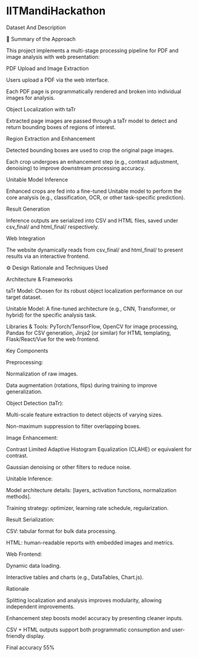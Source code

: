# IITMandiHackathon
Dataset And Description

🧠 Summary of the Approach

This project implements a multi-stage processing pipeline for PDF and image analysis with web presentation:

PDF Upload and Image Extraction

Users upload a PDF via the web interface.

Each PDF page is programmatically rendered and broken into individual images for analysis.

Object Localization with taTr

Extracted page images are passed through a taTr model to detect and return bounding boxes of regions of interest.

Region Extraction and Enhancement

Detected bounding boxes are used to crop the original page images.

Each crop undergoes an enhancement step (e.g., contrast adjustment, denoising) to improve downstream processing accuracy.

Unitable Model Inference

Enhanced crops are fed into a fine-tuned Unitable model to perform the core analysis (e.g., classification, OCR, or other task-specific prediction).

Result Generation

Inference outputs are serialized into CSV and HTML files, saved under csv_final/ and html_final/ respectively.

Web Integration

The website dynamically reads from csv_final/ and html_final/ to present results via an interactive frontend.

⚙ Design Rationale and Techniques Used

Architecture & Frameworks

taTr Model: Chosen for its robust object localization performance on our target dataset.

Unitable Model: A fine-tuned architecture (e.g., CNN, Transformer, or hybrid) for the specific analysis task.

Libraries & Tools: PyTorch/TensorFlow, OpenCV for image processing, Pandas for CSV generation, Jinja2 (or similar) for HTML templating, Flask/React/Vue for the web frontend.

Key Components

Preprocessing:

Normalization of raw images.

Data augmentation (rotations, flips) during training to improve generalization.

Object Detection (taTr):

Multi-scale feature extraction to detect objects of varying sizes.

Non-maximum suppression to filter overlapping boxes.

Image Enhancement:

Contrast Limited Adaptive Histogram Equalization (CLAHE) or equivalent for contrast.

Gaussian denoising or other filters to reduce noise.

Unitable Inference:

Model architecture details: [layers, activation functions, normalization methods].

Training strategy: optimizer, learning rate schedule, regularization.

Result Serialization:

CSV: tabular format for bulk data processing.

HTML: human-readable reports with embedded images and metrics.

Web Frontend:

Dynamic data loading.

Interactive tables and charts (e.g., DataTables, Chart.js).

Rationale

Splitting localization and analysis improves modularity, allowing independent improvements.

Enhancement step boosts model accuracy by presenting cleaner inputs.

CSV + HTML outputs support both programmatic consumption and user-friendly display.

Final accuracy 55%
